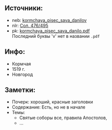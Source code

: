 ## Источники:

* neb: [kormchaya_pisec_sava_danilov][neb]
* nlr: [Сол. 476/495][nlr]
* pk: [kormchaya_pisec_sava_danilo.pdf][pk]  
  Последний буквы 'v' нет в названии `.pdf`

## Инфо:

* Кормчая
* 1519 г.
* Новгород

## Заметки:

* Почерк: хороший, красные заголовки
* Содержание: Есть, но не в начале
* Темы:
    * Святые соборы все, правила Апостолов,
    * ...

[neb]: https://kp.rusneb.ru/item/material/kormchaya-pisec-sava-danilov

[nlr]: https://nlr.ru/manuscripts/RA1527/elektronnyiy-katalog?ab=BA4B7090-357D-49B9-9D7D-35CE714B6236

[pk]: ../../../../../pravoslavie/canons/kormchij/kormchaya_pisec_sava_danilo.pdf